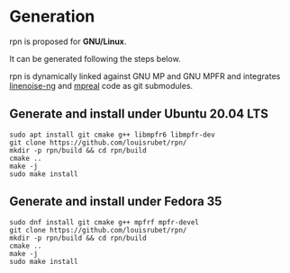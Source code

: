# Generation

rpn is proposed for **GNU/Linux**.

It can be generated following the steps below.

rpn is dynamically linked against GNU MP and GNU MPFR and integrates [linenoise-ng](https://github.com/louisrubet/linenoise-ng.git) and [mpreal](http://www.holoborodko.com/pavel/mpfr/) code as git submodules.

## Generate and install under Ubuntu 20.04 LTS

```shell
sudo apt install git cmake g++ libmpfr6 libmpfr-dev
git clone https://github.com/louisrubet/rpn/ 
mkdir -p rpn/build && cd rpn/build
cmake ..
make -j
sudo make install
```

## Generate and install under Fedora 35

```shell
sudo dnf install git cmake g++ mpfrf mpfr-devel
git clone https://github.com/louisrubet/rpn/ 
mkdir -p rpn/build && cd rpn/build
cmake ..
make -j
sudo make install
```
